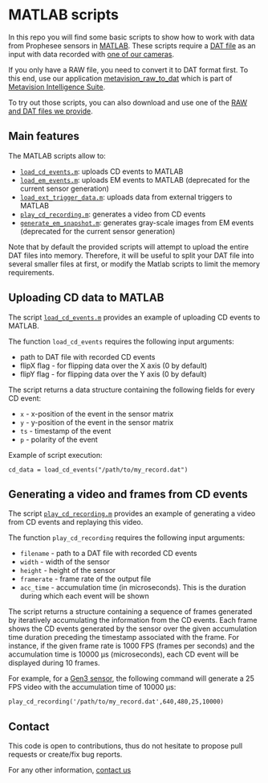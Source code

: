 # MATLAB scripts

In this repo you will find some basic scripts to show how to work with data from Prophesee sensors in [MATLAB](https://www.mathworks.com/products/matlab.html).
These scripts require a [DAT file](https://docs.prophesee.ai/data_formats/file_formats/dat.html) as an input with data recorded with [one of our cameras](https://docs.prophesee.ai/hw/index.html). 

If you only have a RAW file, you need to convert it to DAT format first. To this end, use our application [metavision_raw_to_dat](https://docs.prophesee.ai/metavision_sdk/modules/driver/guides/raw_to_dat.html)
which is part of [Metavision Intelligence Suite](https://www.prophesee.ai/metavision-intelligence/).

To try out those scripts, you can also download and use one of the [RAW and DAT files we provide](https://docs.prophesee.ai/datasets.html).

## Main features

The MATLAB scripts allow to:
  * [`load_cd_events.m`](load_cd_events.m): uploads CD events to MATLAB
  * [`load_em_events.m`](load_em_events.m): uploads EM events to MATLAB (deprecated for the current sensor generation)
  * [`load_ext_trigger_data.m`](load_ext_trigger_data.m): uploads data from external triggers to MATLAB
  * [`play_cd_recording.m`](play_cd_recording.m): generates a video from CD events
  * [`generate_em_snapshot.m`](generate_em_snapshot.m): generates gray-scale images from EM events (deprecated for the current sensor generation)

Note that by default the provided scripts will attempt to upload the entire DAT files into memory. 
Therefore, it will be useful to split your DAT file into several smaller files at first, or modify the Matlab scripts to limit the memory requirements.


## Uploading CD data to MATLAB


The script [`load_cd_events.m`](load_cd_events.m) provides an example of uploading CD events to MATLAB.

The function `load_cd_events` requires the following input arguments:
  * path to DAT file with recorded CD events
  * flipX flag - for flipping data over the X axis (0 by default)
  * flipY flag - for flipping data over the Y axis (0 by default)

The script returns a data structure containing the following fields for every CD event:

  * `x` - x-position of the event in the sensor matrix
  * `y` - y-position of the event in the sensor matrix
  * `ts` - timestamp of the event
  * `p` - polarity of the event

Example of script execution:
```
cd_data = load_cd_events("/path/to/my_record.dat")
```

## Generating a video and frames from CD events

The script [`play_cd_recording.m`](play_cd_recording.m) provides an example of generating a video from CD events and replaying this video.

The function `play_cd_recording` requires the following input arguments:
  * `filename` - path to a DAT file with recorded CD events
  * `width` - width of the sensor
  * `height` - height of the sensor
  * `framerate` - frame rate of the output file
  * `acc_time` - accumulation time (in microseconds). This is the duration during which each event will be shown

The script returns a structure containing a sequence of frames generated by iteratively accumulating
the information from the CD events. Each frame shows the CD events generated by the sensor over the given 
accumulation time duration preceding the timestamp associated with the frame. For instance, if the given frame rate 
is 1000 FPS (frames per seconds) and the accumulation time is 10000 µs (microseconds), each CD event will be displayed
during 10 frames.

For example, for a [Gen3 sensor](https://docs.prophesee.ai/hw/sensors/PPS3MVCD.html), the following command will generate a 25 FPS video with the accumulation time of 10000 µs:
```
play_cd_recording('/path/to/my_record.dat',640,480,25,10000)
```

## Contact
This code is open to contributions, thus do not hesitate to propose pull requests or create/fix bug reports.

For any other information, [contact us](https://www.prophesee.ai/contact-us/) 

